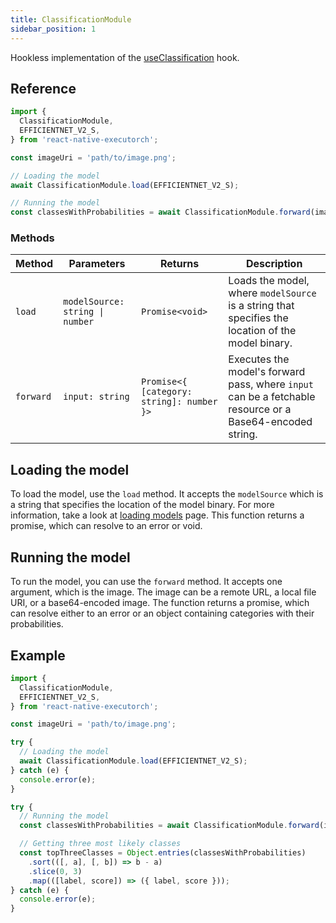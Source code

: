 ```yaml
---
title: ClassificationModule
sidebar_position: 1
---
```


Hookless implementation of the [useClassification](../computer-vision/useClassification.mdx) hook.

## Reference

```typescript
import {
  ClassificationModule,
  EFFICIENTNET_V2_S,
} from 'react-native-executorch';

const imageUri = 'path/to/image.png';

// Loading the model
await ClassificationModule.load(EFFICIENTNET_V2_S);

// Running the model
const classesWithProbabilities = await ClassificationModule.forward(imageUri);
```

### Methods

| Method    | Parameters                                     | Returns                                   | Description                                                                                              |
| --------- | ---------------------------------------------- | ----------------------------------------- | -------------------------------------------------------------------------------------------------------- |
| `load`    | <code>modelSource: string &#124; number</code> | `Promise<void>`                           | Loads the model, where `modelSource` is a string that specifies the location of the model binary.        |
| `forward` | `input: string`                                | `Promise<{ [category: string]: number }>` | Executes the model's forward pass, where `input` can be a fetchable resource or a Base64-encoded string. |

## Loading the model

To load the model, use the `load` method. It accepts the `modelSource` which is a string that specifies the location of the model binary. For more information, take a look at [loading models](../fundamentals/loading-models.md) page. This function returns a promise, which can resolve to an error or void.

## Running the model

To run the model, you can use the `forward` method. It accepts one argument, which is the image. The image can be a remote URL, a local file URI, or a base64-encoded image. The function returns a promise, which can resolve either to an error or an object containing categories with their probabilities.

## Example

```typescript
import {
  ClassificationModule,
  EFFICIENTNET_V2_S,
} from 'react-native-executorch';

const imageUri = 'path/to/image.png';

try {
  // Loading the model
  await ClassificationModule.load(EFFICIENTNET_V2_S);
} catch (e) {
  console.error(e);
}

try {
  // Running the model
  const classesWithProbabilities = await ClassificationModule.forward(imageUri);

  // Getting three most likely classes
  const topThreeClasses = Object.entries(classesWithProbabilities)
    .sort(([, a], [, b]) => b - a)
    .slice(0, 3)
    .map(([label, score]) => ({ label, score }));
} catch (e) {
  console.error(e);
}
```
